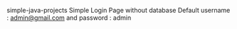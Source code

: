 simple-java-projects
Simple Login Page without database Default username : admin@gmail.com and password : admin
